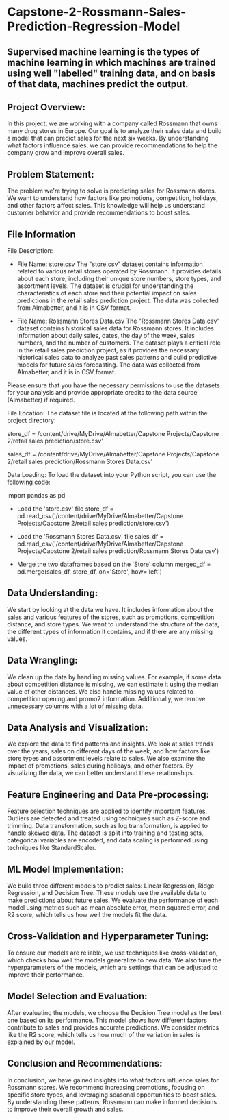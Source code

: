 # Capstone-2-Rossmann-Sales-Prediction-Regression-Model
## **Supervised machine learning** is the types of machine learning in which machines are trained using well "labelled" training data, and on basis of that data, machines predict the output.

## Project Overview: 
In this project, we are working with a company called Rossmann that owns many drug stores in Europe. Our goal is to analyze their sales data and build a model that can predict sales for the next six weeks. By understanding what factors influence sales, we can provide recommendations to help the company grow and improve overall sales.

## Problem Statement: 
The problem we're trying to solve is predicting sales for Rossmann stores. We want to understand how factors like promotions, competition, holidays, and other factors affect sales. This knowledge will help us understand customer behavior and provide recommendations to boost sales.

## File Information
File Description:

- File Name: store.csv
 The "store.csv" dataset contains information related to various retail stores operated by Rossmann. It provides details about each store, including their unique store numbers, store types, and assortment levels. The dataset is crucial for understanding the characteristics of each store and their potential impact on sales predictions in the retail sales prediction project. The data was collected from Almabetter, and it is in CSV format.

- File Name: Rossmann Stores Data.csv
The "Rossmann Stores Data.csv" dataset contains historical sales data for Rossmann stores. It includes information about daily sales, dates, the day of the week, sales numbers, and the number of customers. The dataset plays a critical role in the retail sales prediction project, as it provides the necessary historical sales data to analyze past sales patterns and build predictive models for future sales forecasting. The data was collected from Almabetter, and it is in CSV format.

Please ensure that you have the necessary permissions to use the datasets for your analysis and provide appropriate credits to the data source (Almabetter) if required.

File Location: The dataset file is located at the following path within the project directory:

store_df = /content/drive/MyDrive/Almabetter/Capstone Projects/Capstone 2/retail sales prediction/store.csv'

sales_df = /content/drive/MyDrive/Almabetter/Capstone Projects/Capstone 2/retail sales prediction/Rossmann Stores Data.csv'

Data Loading: To load the dataset into your Python script, you can use the following code:

import pandas as pd

- Load the 'store.csv' file
store_df = pd.read_csv('/content/drive/MyDrive/Almabetter/Capstone Projects/Capstone 2/retail sales prediction/store.csv')

- Load the 'Rossmann Stores Data.csv' file
sales_df = pd.read_csv('/content/drive/MyDrive/Almabetter/Capstone Projects/Capstone 2/retail sales prediction/Rossmann Stores Data.csv')

- Merge the two dataframes based on the 'Store' column
merged_df = pd.merge(sales_df, store_df, on='Store', how='left')

## Data Understanding: 
We start by looking at the data we have. It includes information about the sales and various features of the stores, such as promotions, competition distance, and store types. We want to understand the structure of the data, the different types of information it contains, and if there are any missing values.

## Data Wrangling: 
We clean up the data by handling missing values. For example, if some data about competition distance is missing, we can estimate it using the median value of other distances. We also handle missing values related to competition opening and promo2 information. Additionally, we remove unnecessary columns with a lot of missing data.

## Data Analysis and Visualization: 
We explore the data to find patterns and insights. We look at sales trends over the years, sales on different days of the week, and how factors like store types and assortment levels relate to sales. We also examine the impact of promotions, sales during holidays, and other factors. By visualizing the data, we can better understand these relationships.

## Feature Engineering and Data Pre-processing: 
Feature selection techniques are applied to identify important features. Outliers are detected and treated using techniques such as Z-score and trimming. Data transformation, such as log transformation, is applied to handle skewed data. The dataset is split into training and testing sets, categorical variables are encoded, and data scaling is performed using techniques like StandardScaler.

## ML Model Implementation: 
We build three different models to predict sales: Linear Regression, Ridge Regression, and Decision Tree. These models use the available data to make predictions about future sales. We evaluate the performance of each model using metrics such as mean absolute error, mean squared error, and R2 score, which tells us how well the models fit the data.

## Cross-Validation and Hyperparameter Tuning: 
To ensure our models are reliable, we use techniques like cross-validation, which checks how well the models generalize to new data. We also tune the hyperparameters of the models, which are settings that can be adjusted to improve their performance.

## Model Selection and Evaluation: 
After evaluating the models, we choose the Decision Tree model as the best one based on its performance. This model shows how different factors contribute to sales and provides accurate predictions. We consider metrics like the R2 score, which tells us how much of the variation in sales is explained by our model.

## Conclusion and Recommendations: 
In conclusion, we have gained insights into what factors influence sales for Rossmann stores. We recommend increasing promotions, focusing on specific store types, and leveraging seasonal opportunities to boost sales. By understanding these patterns, Rossmann can make informed decisions to improve their overall growth and sales.
